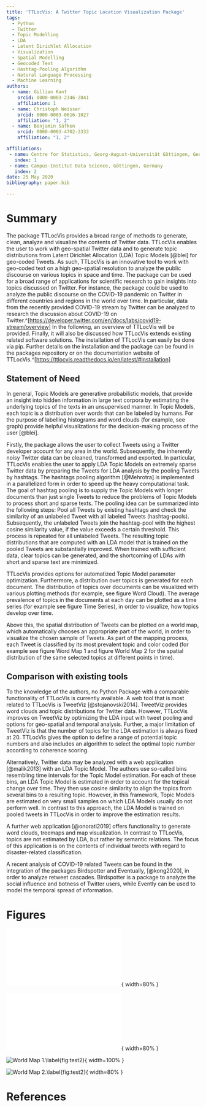 ```yaml
---
title: 'TTLocVis: A Twitter Topic Location Visualization Package'
tags:
  - Python
  - Twitter
  - Topic Modelling
  - LDA
  - Latent Dirichlet Allocation
  - Visualization
  - Spatial Modelling
  - Geocoded Text
  - Hashtag-Pooling Algorithm
  - Natural Language Processing
  - Machine Learning
authors:
  - name: Gillian Kant
    orcid: 0000-0003-2346-2841
    affiliation: 1
  - name: Christoph Weisser
    orcid: 0000-0003-0616-1027
    affiliation: "1, 2"
  - name: Benjamin Säfken
    orcid: 0000-0003-4702-3333
    affiliation: "1, 2"

affiliations:
 - name: Centre for Statistics, Georg-August-Universität Göttingen, Germany
   index: 1
 - name: Campus-Institut Data Science, Göttingen, Germany
   index: 2
date: 25 May 2020
bibliography: paper.bib

---
```


# Summary

The package TTLocVis provides a broad range of methods to generate, clean, analyze and visualize the contents of Twitter
data. TTLocVis enables the user to work with geo-spatial Twitter data and to generate topic distributions from Latent
Dirichlet Allocation (LDA) Topic Models [@blei] for geo-coded Tweets. As such, TTLocVis is an innovative tool to work with geo-coded text on a high geo-spatial resolution to analyze the public discourse on various topics in space and time. The package can be used for a broad range of applications for scientific research to gain insights into topics discussed on Twitter. For instance, the package could be used to analyze the public discourse on the COVID-19
pandemic on Twitter in different countries and regions in the world over time. In particular,
data from the recently provided COVID-19 stream by Twitter can be analyzed to research the discussion about COVID-19
on Twitter.^[https://developer.twitter.com/en/docs/labs/covid19-stream/overview] In the following, an overview of TTLocVis will be provided. Finally, it will also be discussed how TTLocVis extends existing related software solutions.
The installation of TTLocVis can easily be done via pip. Further details on the installation and the package can be
found in the packages repository or on the documentation website of TTLocVis.^[https://ttlocvis.readthedocs.io/en/latest/#installation]

## Statement of Need

In general, Topic Models are generative probabilistic models, that provide an insight into hidden information in large text corpora by estimating the underlying topics of the texts in an unsupervised manner. In Topic Models,
each topic is a distribution over words that can be labeled by humans. For the purpose of labelling histograms and word clouds (for example, see graph) provide helpful visualizations for the decision-making process of the user [@blei].

Firstly, the package allows the user to collect Tweets using a Twitter developer account for any area in the world.
Subsequently, the inherently noisy Twitter data can be cleaned, transformed and exported.
In particular, TTLocVis enables the user to apply LDA Topic Models on extremely sparse Twitter data by preparing the Tweets for LDA analysis by the pooling Tweets by hashtags. The hashtags pooling algorithm [@Mehrotra] is implemented in a parallelized form in order to speed up the heavy computational task. The goal of hashtag pooling is to supply the
Topic Models with longer documents than just single Tweets to reduce the problems of Topic Models to process short and sparse texts. The pooling idea can be summarized into the following steps: Pool all Tweets by existing hashtags and check the similarity of an unlabeled Tweet with all labeled Tweets (hashtag-pools). Subsequently, the unlabeled Tweets
join the hashtag-pool with the highest cosine similarity value, if the value exceeds a certain threshold. This process is repeated for all unlabeled Tweets. The resulting topic distributions that are computed with an LDA model that is trained on the pooled Tweets are substantially improved. When trained with sufficient data, clear topics can be generated, and the shortcoming of LDAs with short and sparse text are minimized.

TTLocVis provides options for automatized Topic Model parameter optimization. Furthermore, a distribution over topics is generated for each document. The distribution of topics over documents can be visualized with various plotting methods (for example, see figure Word Cloud). The average prevalence of topics in the documents at each day can
be plotted as a time series (for example see figure Time Series), in order to visualize, how topics develop over time.

Above this, the spatial distribution of Tweets can be plotted on a world map, which automatically chooses an appropriate
part of the world, in order to visualize the chosen sample of Tweets. As part of the mapping process, each Tweet is classified by its most prevalent topic and color coded (for example see figure Word Map 1 and figure World Map 2 for the spatial distribution of the same selected topics at different points in time).

## Comparison with existing tools

To the knowledge of the authors, no Python Package with a comparable functionality of TTLocVis is currently available.
A web tool that is most related to TTLocVis is TweetViz [@stojanovski2014]. TweetViz provides word clouds and topic distributions for Twitter data. However, TTLocVis improves on TweetViz by optimizing the LDA input with tweet pooling and
options for geo-spatial and temporal analysis. Further, a major limitation of TweetViz is that the number of topics for the LDA estimation is always fixed at 20. TTLocVis gives the option to define a range of potential topic numbers and also includes an algorithm to select the optimal topic number according to coherence scoring.

Alternatively, Twitter data may be analyzed with a web application [@malik2013] with an LDA Topic Model.
The authors use so-called bins resembling time intervals for the Topic Model estimation. For each of these bins,
an LDA Topic Model is estimated in order to account for the topical change over time. They then use cosine similarity to align the topics from several bins to a resulting topic. However, in this framework, Topic Models are estimated on very small samples on which LDA Models usually do not perform well. In contrast to this approach, the LDA
Model is trained on pooled tweets in TTLocVis in order to improve the estimation results.

A further web application [@onorati2019] offers functionality to generate word clouds, treemaps and map visualization.
In contrast to TTLocVis, topics are not estimated by LDA, but rather by semantic relations.
The focus of this application is on the contents of individual tweets with regard to disaster-related classification.

A recent analysis of COVID-19 related Tweets can be found in the integration of the packages Birdspotter and
Eventually, [@kong2020], in order to analyze retweet cascades. Birdspotter is a package to analyze the social influence and botness of
Twitter users, while Evently can be used to model the temporal spread of information.





# Figures


![Time Series.\label{fig:Time Series}](figures/time_series.pdf){ width=80% }

![Word Cloud.\label{fig:Word Cloud}](figures/word_cloud.pdf){ width=80% }

![World Map 1.\label{fig:test2}](figures/world_map1.png){ width=100% }

![World Map 2.\label{fig:test2}](figures/world_map2.png){ width=80% }

# References
